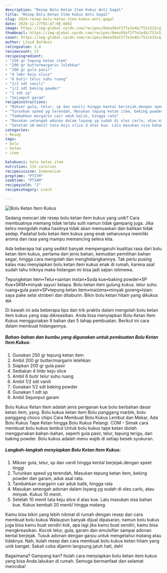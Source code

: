 ```yaml
---
description: "Resep Bolu Ketan Item Kukus Anti Gagal"
title: "Resep Bolu Ketan Item Kukus Anti Gagal"
slug: 4924-resep-bolu-ketan-item-kukus-anti-gagal
date: 2020-12-27T01:47:08.660Z
image: https://img-global.cpcdn.com/recipes/0eea50af2f7e2e4b/751x532cq70/bolu-ketan-item-kukus-foto-resep-utama.jpg
thumbnail: https://img-global.cpcdn.com/recipes/0eea50af2f7e2e4b/751x532cq70/bolu-ketan-item-kukus-foto-resep-utama.jpg
cover: https://img-global.cpcdn.com/recipes/0eea50af2f7e2e4b/751x532cq70/bolu-ketan-item-kukus-foto-resep-utama.jpg
author: Lloyd Baldwin
ratingvalue: 3.4
reviewcount: 15
recipeingredient:
- "250 gr tepung ketan item"
- "200 gr buttermargarin lelehkan"
- "200 gr gula pasir"
- "4 lmbr keju slice"
- "6 butir telur suhu ruang"
- "1/2 sdt vanili"
- "1/2 sdt beking powder"
- "1 sdt sp"
- "Sejumput garam"
recipeinstructions:
- "Mikser gula, telur, sp dan vanili hingga kental berjejak.dengan speet tinggi"
- "Turunkan speed yg terendah, Masukan tepung ketan item, beking powder dan garam, aduk asal rata."
- "Tambahkan margarin cair aduk balik, hingga rata"
- "Masukan setengah adonan dalam loyang yg sudah di oles carlo, atau minyak. Kukus 10 menit."
- "Setelah 10 menit tata keju slice d atas kue. Lalu masukan sisa bahan kue. Kukus kembali 20 menit/ hingga matang."
categories:
- Resep
tags:
- bolu
- ketan
- item

katakunci: bolu ketan item 
nutrition: 233 calories
recipecuisine: Indonesian
preptime: "PT37M"
cooktime: "PT34M"
recipeyield: "2"
recipecategory: Lunch

---
```



![Bolu Ketan Item Kukus](https://img-global.cpcdn.com/recipes/0eea50af2f7e2e4b/751x532cq70/bolu-ketan-item-kukus-foto-resep-utama.jpg)

Sedang mencari ide resep bolu ketan item kukus yang unik? Cara membuatnya memang tidak terlalu sulit namun tidak gampang juga. Jika keliru mengolah maka hasilnya tidak akan memuaskan dan bahkan tidak sedap. Padahal bolu ketan item kukus yang enak seharusnya memiliki aroma dan rasa yang mampu memancing selera kita.

Ada beberapa hal yang sedikit banyak mempengaruhi kualitas rasa dari bolu ketan item kukus, pertama dari jenis bahan, kemudian pemilihan bahan segar, hingga cara mengolah dan menghidangkannya. Tak perlu pusing kalau mau menyiapkan bolu ketan item kukus enak di rumah, karena asal sudah tahu triknya maka hidangan ini bisa jadi sajian istimewa.

Tepungketan item•Telur•santan instan•Soda kue•baking powder•SP Kue•SKM•minyak sayur/ kelapa. Bolu ketan item gulung kukus. telur suhu ruang•gula pasir•SP•tepung ketan item•maizena•minyak goreng•Isian: saya pake selai stroberi dan ditaburin. Bikin bolu ketan hitam yang dikukus aja.


Di bawah ini ada beberapa tips dan trik praktis dalam mengolah bolu ketan item kukus yang siap dikreasikan. Anda bisa menyiapkan Bolu Ketan Item Kukus menggunakan 9 bahan dan 5 tahap pembuatan. Berikut ini cara dalam membuat hidangannya.

<!--inarticleads1-->

##### Bahan-bahan dan bumbu yang digunakan untuk pembuatan Bolu Ketan Item Kukus:

1. Gunakan 250 gr tepung ketan item
1. Ambil 200 gr butter/margarin lelehkan
1. Siapkan 200 gr gula pasir
1. Sediakan 4 lmbr keju slice
1. Ambil 6 butir telur suhu ruang
1. Ambil 1/2 sdt vanili
1. Gunakan 1/2 sdt beking powder
1. Gunakan 1 sdt sp
1. Ambil Sejumput garam


Bolu Kukus Ketan Item adalah jenis penganan kue bolu berbahan dasar ketan item, yang. Bolu kukus ketan item Bolu panggang marble, bolu panggang choco chips Cara Membuat Bolu Kukus Lembut dan Mekar, Ada Bolu Kukus Tape Ketan hingga Bolu Kukus Pelangi. COM - Simak cara membuat bolu kukus lembut Untuk bolu kukus tape ketan diolah menggunakan bahan-bahan, seperti gula pasir, telur, tepung terigu, dan baking powder. Bolu kukus adalah menu wajib di setiap besek syukuran. 

<!--inarticleads2-->

##### Langkah-langkah menyiapkan Bolu Ketan Item Kukus:

1. Mikser gula, telur, sp dan vanili hingga kental berjejak.dengan speet tinggi
1. Turunkan speed yg terendah, Masukan tepung ketan item, beking powder dan garam, aduk asal rata.
1. Tambahkan margarin cair aduk balik, hingga rata
1. Masukan setengah adonan dalam loyang yg sudah di oles carlo, atau minyak. Kukus 10 menit.
1. Setelah 10 menit tata keju slice d atas kue. Lalu masukan sisa bahan kue. Kukus kembali 20 menit/ hingga matang.


Kamu bisa bikin yang lebih nikmat di rumah dengan resep dan cara membuat bolu kukus Walaupun banyak dijual dipasaran, namun bolu kukus juga bisa kamu buat sendiri kok, apa lagi jika kamu buat sendiri, kamu bisa mengkreasikan. Kocok telur, gula, garam dan emulsifier sampai adonan kental berjejak. Tusuk adonan dengan garpu untuk mengetahui matang atau tidaknya. Nah, itulah resep dan cara membuat bolu kukus ketan hitam yang unik banget. Sekali coba dijamin langsung jatuh hati, deh! 

Bagaimana? Gampang kan? Itulah cara menyiapkan bolu ketan item kukus yang bisa Anda lakukan di rumah. Semoga bermanfaat dan selamat mencoba!
